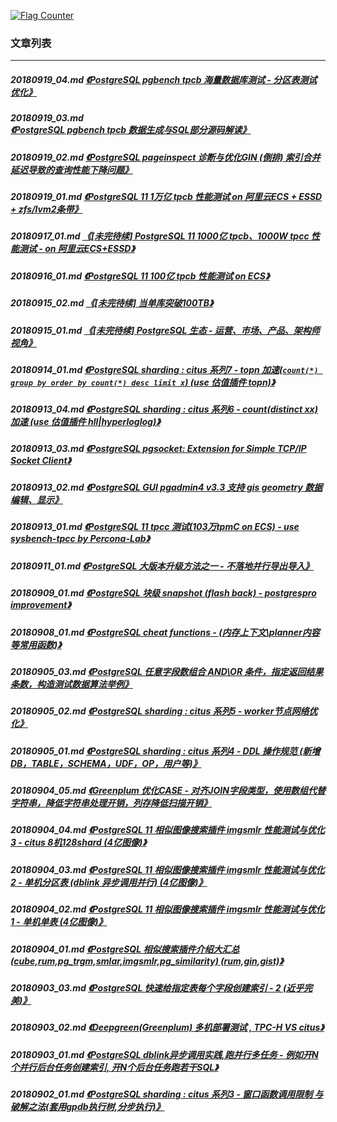 <a rel="nofollow" href="http://info.flagcounter.com/h9V1"  ><img src="http://s03.flagcounter.com/count/h9V1/bg_FFFFFF/txt_000000/border_CCCCCC/columns_2/maxflags_12/viewers_0/labels_0/pageviews_0/flags_0/"  alt="Flag Counter"  border="0"  ></a>  
  
### 文章列表  
----  
##### 20180919_04.md   [《PostgreSQL pgbench tpcb 海量数据库测试 - 分区表测试优化》](20180919_04.md)  
##### 20180919_03.md   [《PostgreSQL pgbench tpcb 数据生成与SQL部分源码解读》](20180919_03.md)  
##### 20180919_02.md   [《PostgreSQL pageinspect 诊断与优化GIN (倒排) 索引合并延迟导致的查询性能下降问题》](20180919_02.md)  
##### 20180919_01.md   [《PostgreSQL 11 1万亿 tpcb 性能测试 on 阿里云ECS + ESSD + zfs/lvm2条带》](20180919_01.md)  
##### 20180917_01.md   [《[未完待续] PostgreSQL 11 1000亿 tpcb、1000W tpcc 性能测试 - on 阿里云ECS+ESSD》](20180917_01.md)  
##### 20180916_01.md   [《PostgreSQL 11 100亿 tpcb 性能测试 on ECS》](20180916_01.md)  
##### 20180915_02.md   [《[未完待续] 当单库突破100TB》](20180915_02.md)  
##### 20180915_01.md   [《[未完待续] PostgreSQL 生态 - 运营、市场、产品、架构师视角》](20180915_01.md)  
##### 20180914_01.md   [《PostgreSQL sharding : citus 系列7 - topn 加速(```count(*) group by order by count(*) desc limit x```) (use 估值插件 topn)》](20180914_01.md)  
##### 20180913_04.md   [《PostgreSQL sharding : citus 系列6 - count(distinct xx) 加速 (use 估值插件 hll|hyperloglog)》](20180913_04.md)  
##### 20180913_03.md   [《PostgreSQL pgsocket: Extension for Simple TCP/IP Socket Client》](20180913_03.md)  
##### 20180913_02.md   [《PostgreSQL GUI pgadmin4 v3.3 支持 gis geometry 数据编辑、显示》](20180913_02.md)  
##### 20180913_01.md   [《PostgreSQL 11 tpcc 测试(103万tpmC on ECS) - use sysbench-tpcc by Percona-Lab》](20180913_01.md)  
##### 20180911_01.md   [《PostgreSQL 大版本升级方法之一 - 不落地并行导出导入》](20180911_01.md)  
##### 20180909_01.md   [《PostgreSQL 块级 snapshot (flash back) - postgrespro improvement》](20180909_01.md)  
##### 20180908_01.md   [《PostgreSQL cheat functions - (内存上下文\planner内容等常用函数)》](20180908_01.md)  
##### 20180905_03.md   [《PostgreSQL 任意字段数组合 AND\OR 条件，指定返回结果条数，构造测试数据算法举例》](20180905_03.md)  
##### 20180905_02.md   [《PostgreSQL sharding : citus 系列5 - worker节点网络优化》](20180905_02.md)  
##### 20180905_01.md   [《PostgreSQL sharding : citus 系列4 - DDL 操作规范 (新增DB，TABLE，SCHEMA，UDF，OP，用户等)》](20180905_01.md)  
##### 20180904_05.md   [《Greenplum 优化CASE - 对齐JOIN字段类型，使用数组代替字符串，降低字符串处理开销，列存降低扫描开销》](20180904_05.md)  
##### 20180904_04.md   [《PostgreSQL 11 相似图像搜索插件 imgsmlr 性能测试与优化 3 - citus 8机128shard (4亿图像)》](20180904_04.md)  
##### 20180904_03.md   [《PostgreSQL 11 相似图像搜索插件 imgsmlr 性能测试与优化 2 - 单机分区表 (dblink 异步调用并行) (4亿图像)》](20180904_03.md)  
##### 20180904_02.md   [《PostgreSQL 11 相似图像搜索插件 imgsmlr 性能测试与优化 1 - 单机单表 (4亿图像)》](20180904_02.md)  
##### 20180904_01.md   [《PostgreSQL 相似搜索插件介绍大汇总 (cube,rum,pg_trgm,smlar,imgsmlr,pg_similarity) (rum,gin,gist)》](20180904_01.md)  
##### 20180903_03.md   [《PostgreSQL 快速给指定表每个字段创建索引 - 2 (近乎完美)》](20180903_03.md)  
##### 20180903_02.md   [《Deepgreen(Greenplum) 多机部署测试 , TPC-H VS citus》](20180903_02.md)  
##### 20180903_01.md   [《PostgreSQL dblink异步调用实践,跑并行多任务 - 例如开N个并行后台任务创建索引, 开N个后台任务跑若干SQL》](20180903_01.md)  
##### 20180902_01.md   [《PostgreSQL sharding : citus 系列3 - 窗口函数调用限制 与 破解之法(套用gpdb执行树,分步执行)》](20180902_01.md)  
